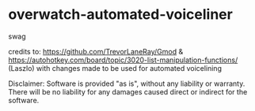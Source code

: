# overwatch-automated-voiceliner
swag

credits to: https://github.com/TrevorLaneRay/Gmod & https://autohotkey.com/board/topic/3020-list-manipulation-functions/ (Laszlo)
with changes made to be used for automated voicelining


Disclaimer: Software is provided "as is", without any liability or warranty.
There will be no liability for any damages caused direct or indirect for the software.
